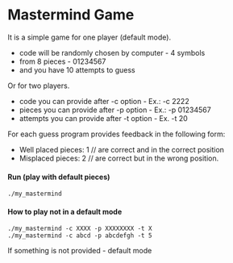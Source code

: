 # Mastermind Game

It is a simple game for one player (default mode).
- code will be randomly chosen by computer - 4 symbols
- from 8 pieces - 01234567
- and you have 10 attempts to guess

Or for two players.
- code you can provide after -c option - Ex.: -c 2222
- pieces you can provide after -p option - Ex.: -p 01234567
- attempts you can provide after -t option - Ex. -t 20

For each guess program provides feedback in the following form:
- Well placed pieces: 1   // are correct and in the correct position
- Misplaced pieces: 2   // are correct but in the wrong position.



#### Run (play with default pieces)
`./my_mastermind`

#### How to play not in a default mode
```
./my_mastermind -c XXXX -p XXXXXXXX -t X
./my_mastermind -c abcd -p abcdefgh -t 5
```

If something is not provided - default mode
